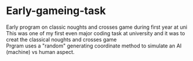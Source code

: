 # Early-gameing-task
Early program on classic noughts and crosses game during first year at uni  
This was one of my first even major coding task at university and it was to creat the classical noughts and crosses game  
Prgram uses a "random" generating coordinate method to simulate an AI (machine) vs human aspect.
